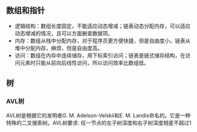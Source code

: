## 数组和指针
- 逻辑结构：数组长度固定，不能适应动态增减；链表动态分配内存，可以适应动态增减的情况，且可以方面删查数据项。
- 内存：数组从栈中分配内存，对于程序员更方便快捷，但是自由度小。链表从堆中分配内存，麻烦，但是自由度高。
- 访问：数组在内存中连续储存，用下标索引访问；链表是链式储存结构，在访问元素时只能从前向后线性访问，所以访问效率比数组低。

## 树

### AVL树
AVL树是根据它的发明者G. M. Adelson-Velskii和E. M. Landis命名的。它是一种特殊的二叉搜索树。AVL树要求: 任一节点的左子树深度和右子树深度相差不超过1
